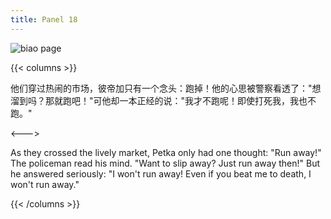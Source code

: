 ```yaml
---
title: Panel 18
---
```


![biao page](./../../images/biao/seifert0726_biao_0023_018.jpg)

{{< columns >}}

他们穿过热闹的市场，彼帝加只有一个念头：跑掉！他的心思被警察看透了："想溜到吗？那就跑吧！"可他却一本正经的说："我才不跑呢！即使打死我，我也不跑。"

<--->

As they crossed the lively market, Petka only had one thought: "Run away!" The policeman read his mind. "Want to slip away? Just run away then!" But he answered seriously: "I won't run away! Even if you beat me to death, I won't run away."

{{< /columns >}}